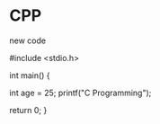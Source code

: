 # CPP
new code 




#include <stdio.h>

int main() {

  int age = 25;
  printf("C Programming");

  return 0;
}
